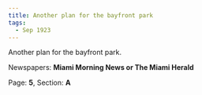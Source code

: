 ```yaml
---  
title: Another plan for the bayfront park  
tags:  
  - Sep 1923  
---  
```

  
Another plan for the bayfront park.  
  
Newspapers: **Miami Morning News or The Miami Herald**  
  
Page: **5**, Section: **A** 
